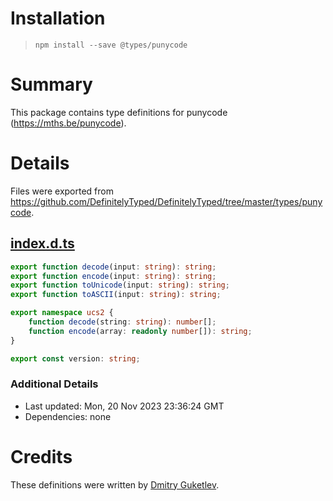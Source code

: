 # Installation
> `npm install --save @types/punycode`

# Summary
This package contains type definitions for punycode (https://mths.be/punycode).

# Details
Files were exported from https://github.com/DefinitelyTyped/DefinitelyTyped/tree/master/types/punycode.
## [index.d.ts](https://github.com/DefinitelyTyped/DefinitelyTyped/tree/master/types/punycode/index.d.ts)
````ts
export function decode(input: string): string;
export function encode(input: string): string;
export function toUnicode(input: string): string;
export function toASCII(input: string): string;

export namespace ucs2 {
    function decode(string: string): number[];
    function encode(array: readonly number[]): string;
}

export const version: string;

````

### Additional Details
 * Last updated: Mon, 20 Nov 2023 23:36:24 GMT
 * Dependencies: none

# Credits
These definitions were written by [Dmitry Guketlev](https://github.com/yavanosta).

